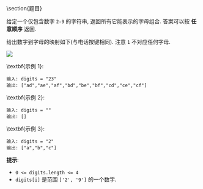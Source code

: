 \section{题目}

给定一个仅包含数字 `2-9` 的字符串, 返回所有它能表示的字母组合. 答案可以按 **任意顺序** 返回. 

给出数字到字母的映射如下(与电话按键相同). 注意 `1` 不对应任何字母. 

![](images/17-1.png)

\textbf{示例 1}: 

```
输入: digits = "23"
输出: ["ad","ae","af","bd","be","bf","cd","ce","cf"]
```

\textbf{示例 2}: 

```
输入: digits = ""
输出: []
```

\textbf{示例 3}: 

```
输入: digits = "2"
输出: ["a","b","c"]
```

**提示**: 

- `0 <= digits.length <= 4`
- `digits[i]` 是范围 `['2', '9']` 的一个数字. 